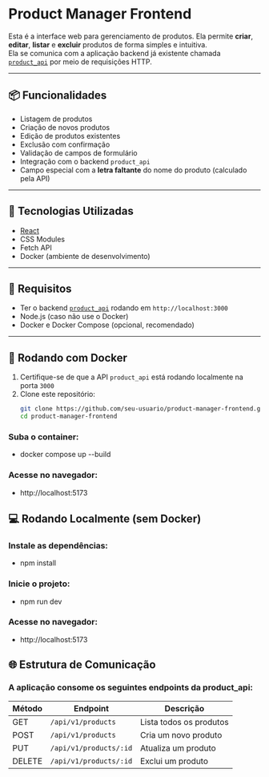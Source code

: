 # Product Manager Frontend

Esta é a interface web para gerenciamento de produtos. Ela permite **criar**, **editar**, **listar** e **excluir** produtos de forma simples e intuitiva.  
Ela se comunica com a aplicação backend já existente chamada [`product_api`](https://github.com/mateusC2000/products_api) por meio de requisições HTTP.

---

## 📦 Funcionalidades

- Listagem de produtos
- Criação de novos produtos
- Edição de produtos existentes
- Exclusão com confirmação
- Validação de campos de formulário
- Integração com o backend `product_api`
- Campo especial com a **letra faltante** do nome do produto (calculado pela API)

---

## 🚀 Tecnologias Utilizadas

- [React](https://reactjs.org/)
- CSS Modules
- Fetch API
- Docker (ambiente de desenvolvimento)

---

## 🔗 Requisitos

- Ter o backend [`product_api`](https://github.com/seu-usuario/product_api) rodando em `http://localhost:3000`
- Node.js (caso não use o Docker)
- Docker e Docker Compose (opcional, recomendado)

---

## 🐳 Rodando com Docker

1. Certifique-se de que a API `product_api` está rodando localmente na porta `3000`
2. Clone este repositório:
   ```bash
   git clone https://github.com/seu-usuario/product-manager-frontend.git
   cd product-manager-frontend

### Suba o container:
- docker compose up --build

### Acesse no navegador:
- http://localhost:5173

## 💻 Rodando Localmente (sem Docker)
### Instale as dependências:
- npm install

### Inicie o projeto:
- npm run dev

### Acesse no navegador:
- http://localhost:5173

## 🌐 Estrutura de Comunicação
### A aplicação consome os seguintes endpoints da product_api:

| Método | Endpoint                  | Descrição               |
|--------|---------------------------|--------------------------|
| GET    | `/api/v1/products`        | Lista todos os produtos |
| POST   | `/api/v1/products`        | Cria um novo produto    |
| PUT    | `/api/v1/products/:id`    | Atualiza um produto     |
| DELETE | `/api/v1/products/:id`    | Exclui um produto       |

